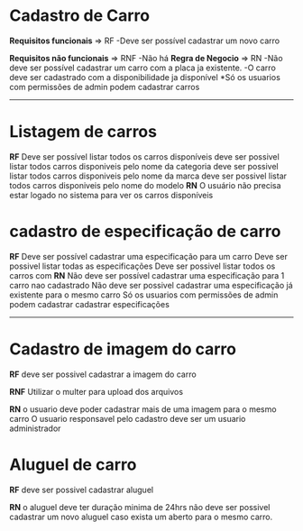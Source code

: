# Cadastro de Carro #
**Requisitos funcionais** => RF
-Deve ser possível cadastrar um novo carro

**Requisitos não funcionais** => RNF
-Não há
**Regra de Negocio** => RN
-Não deve ser possível cadastrar um carro com a placa ja existente.
-O carro deve ser cadastrado com a disponibilidade ja disponível
*Só os usuarios com permissões de admin podem cadastrar carros

--------------------------------------------------------------------------------
# Listagem de carros
**RF**
Deve ser possível listar todos os carros disponíveis
deve ser possivel listar todos carros disponiveis pelo nome da categoria
deve ser possivel listar todos carros disponiveis pelo nome da marca
deve ser possivel listar todos carros disponiveis pelo nome do modelo
**RN**
O usuário não precisa estar logado no sistema para ver os carros disponíveis

# cadastro de especificação de carro
**RF**
Deve ser possível cadastrar uma especificação para um carro
Deve ser possivel listar todas as especificações 
Deve ser possivel listar todos os carros com 
 **RN**
 Não deve ser possível cadastrar uma especificação para 1 carro nao cadastrado
 Não deve ser possivel cadastrar uma especificação já existente para o mesmo carro
 Só os usuarios com permissões de admin podem cadastrar cadastrar especificações

 -------------------------------------------------------------------------------

 # Cadastro de imagem  do carro 

**RF**
deve ser possivel cadastrar a imagem do carro

**RNF**
Utilizar o multer para upload dos arquivos

**RN**
o usuario deve poder cadastrar mais de uma imagem para o mesmo carro
O usuario responsavel pelo cadastro deve ser um usuario administrador

# Aluguel de carro
**RF**
deve ser possivel cadastrar aluguel

**RN**
o aluguel deve ter duração minima de 24hrs
não deve ser possivel cadastrar um novo aluguel caso exista um aberto para o mesmo carro.

